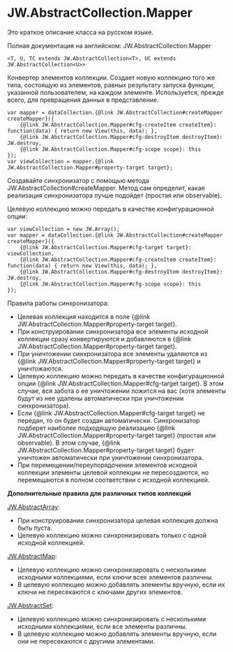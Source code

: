 ﻿# JW.AbstractCollection.Mapper

Это краткое описание класса на русском языке.

Полная документация на английском: JW.AbstractCollection.Mapper

`<T, U, TC extends JW.AbstractCollection<T>, UC extends JW.AbstractCollection<U>>`

Конвертер элементов коллекции. Создает новую коллекцию того же типа, состоящую из элементов,
равных результату запуска функции, указанной пользователем, на каждом элементе.
Используется, прежде всего, для превращения данных в представление.

    var mapper = dataCollection.{@link JW.AbstractCollection#createMapper createMapper}({
        {@link JW.AbstractCollection.Mapper#cfg-createItem createItem}: function(data) { return new View(this, data); },
        {@link JW.AbstractCollection.Mapper#cfg-destroyItem destroyItem}: JW.destroy,
        {@link JW.AbstractCollection.Mapper#cfg-scope scope}: this
    });
    var viewCollection = mapper.{@link JW.AbstractCollection.Mapper#property-target target};

Создавайте синхронизатор с помощью метода JW.AbstractCollection#createMapper.
Метод сам определит, какая реализация синхронизатора лучше подойдет (простая или observable).

Целевую коллекцию можно передать в качестве конфигурационной опции:

    var viewCollection = new JW.Array();
    var mapper = dataCollection.{@link JW.AbstractCollection#createMapper createMapper}({
        {@link JW.AbstractCollection.Mapper#cfg-target target}: viewCollection,
        {@link JW.AbstractCollection.Mapper#cfg-createItem createItem}: function(data) { return new View(this, data); },
        {@link JW.AbstractCollection.Mapper#cfg-destroyItem destroyItem}: JW.destroy,
        {@link JW.AbstractCollection.Mapper#cfg-scope scope}: this
    });

Правила работы синхронизатора:

- Целевая коллекция находится в поле {@link JW.AbstractCollection.Mapper#property-target target}.
- При конструировании синхронизатора все элементы исходной коллекции сразу конвертируются и добавляются в
{@link JW.AbstractCollection.Mapper#property-target target}.
- При уничтожении синхронизатора все элементы удаляются из {@link JW.AbstractCollection.Mapper#property-target target} и уничтожаются.
- Целевую коллекцию можно передать в качестве конфигурационной опции {@link JW.AbstractCollection.Mapper#cfg-target target}.
В этом случае, вся забота о ее уничтожении ложится на вас (хотя элементы будут из нее удалены автоматически
при уничтожении синхронизатора).
- Если {@link JW.AbstractCollection.Mapper#cfg-target target} не передан, то он будет создан автоматически. Синхронизатор подберет наиболее подходящую
реализацию {@link JW.AbstractCollection.Mapper#property-target target} (простая или observable). В этом
случае, {@link JW.AbstractCollection.Mapper#property-target target} будет уничтожен автоматически при уничтожении синхронизатора.
- При перемещении/переупорядочении элементов исходной коллекции элементы целевой коллекции не пересоздаются,
но перемещаются в полном соответствии с исходной коллекцией.

**Дополнительные правила для различных типов коллекций**

[JW.AbstractArray](#!/guide/rujwabstractarray):

- При конструировании синхронизатора целевая коллекция должна быть пуста.
- Целевую коллекцию можно синхронизировать только с одной исходной коллекцией.

[JW.AbstractMap](#!/guide/rujwabstractmap):

- Целевую коллекцию можно синхронизировать с несколькими исходными коллекциями, если ключи всех элементов различны.
- В целевую коллекцию можно добавлять элементы вручную, если их ключи не пересекаются с ключами других элементов.

[JW.AbstractSet](#!/guide/rujwabstractset):

- Целевую коллекцию можно синхронизировать с несколькими исходными коллекциями, если все элементы различны.
- В целевую коллекцию можно добавлять элементы вручную, если они не пересекаются с другими элементами.
